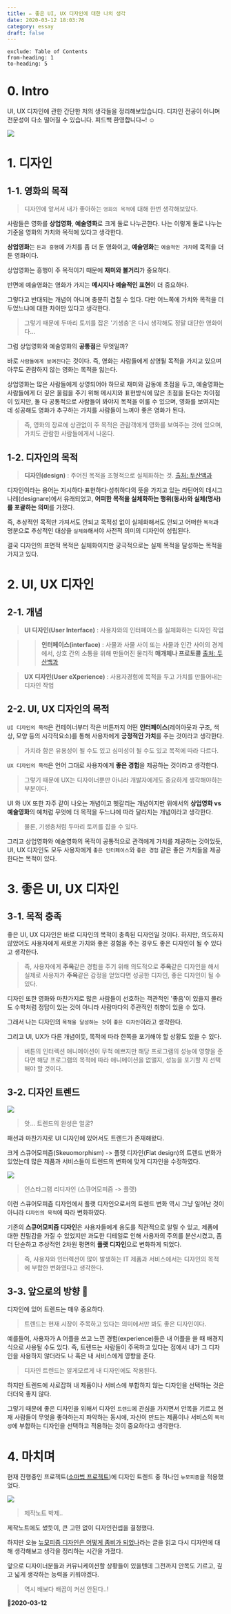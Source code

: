 ```yaml
---
title: ✏️ 좋은 UI, UX 디자인에 대한 나의 생각
date: 2020-03-12 18:03:76
category: essay
draft: false
---
```


```toc
exclude: Table of Contents
from-heading: 1
to-heading: 5
```

# 0. Intro

UI, UX 디자인에 관한 간단한 저의 생각들을 정리해보았습니다. 디자인 전공이 아니며 전문성이 다소 떨어질 수 있습니다. 피드백 환영합니다~! ☺️

![](./images/uxdoor.png)

# 1. 디자인

## 1-1. 영화의 목적

> 디자인에 앞서서 내가 좋아하는 `영화의 목적`에 대해 한번 생각해보았다.

사람들은 영화를 **상업영화**, **예술영화**로 크게 둘로 나누곤한다. 나는 이렇게 둘로 나누는 기준을 영화의 가치와 목적에 있다고 생각한다.

**상업영화**는 `돈과 흥행`에 가치를 좀 더 둔 영화이고, **예술영화**는 `예술적인 가치`에 목적을 더 둔 영화이다.

상업영화는 흥행이 주 목적이기 때문에 **재미와 볼거리**가 중요하다.

반면에 예술영화는 영화가 가지는 **메시지나 예술적인 표현**이 더 중요하다.

그렇다고 반대되는 개념이 아니며 충분히 겹칠 수 있다. 다만 어느쪽에 가치와 목적을 더 두었느냐에 대한 차이만 있다고 생각한다.

> 그렇기 때문에 두마리 토끼를 잡은 '기생충'은 다시 생각해도 정말 대단한 영화이다...

그럼 상업영화와 예술영화의 **공통점**은 무엇일까?

바로 `사람들에게 보여진다`는 것이다. 즉, 영화는 사람들에게 상영될 목적을 가지고 있으며 아무도 관람하지 않는 영화는 목적을 잃는다.

상업영화는 많은 사람들에게 상영되어야 하므로 재미와 감동에 초점을 두고, 예술영화는 사람들에게 더 깊은 울림을 주기 위해 메시지와 표현방식에 많은 초점을 둔다는 차이점이 있지만, 둘 다 공통적으로 사람들이 봐야지 목적을 이룰 수 있으며, 영화를 보여지는데 성공해도 영화가 추구하는 가치를 사람들이 느껴야 좋은 영화가 된다.

> 즉, 영화의 장르에 상관없이 주 목적은 관람객에게 영화를 보여주는 것에 있으며, 가치도 관람한 사람들에게서 나온다.

## 1-2. 디자인의 목적

> **디자인(design)** : 주어진 목적을 조형적으로 실체화하는 것. [출처: 두산백과](https://terms.naver.com/entry.nhn?docId=1086152&cid=40942&categoryId=33074)

디자인이라는 용어는 지시하다·표현하다·성취하다의 뜻을 가지고 있는 라틴어의 데시그나레(designare)에서 유래되었고, **어떠한 목적을 실체화하는 행위(동사)와 실체(명사)를 포괄하는 의미**를 가졌다.

즉, 추상적인 목적만 가져서도 안되고 목적성 없이 실체화해서도 안되고 어떠한 `목적`과 명분으로 추상적인 대상을 `실체화`해서야 사전적 의미의 디자인이 성립된다.

결국 디자인의 표면적 목적은 실체화이지만 궁극적으로는 실제 목적을 달성하는 목적을 가지고 있다.

# 2. UI, UX 디자인

## 2-1. 개념

> **UI 디자인(User Interface)** : 사용자와의 인터페이스를 실체화하는 디자인 작업

> > **인터페이스(interface)** : 사물과 사물 사이 또는 사물과 인간 사이의 경계에서, 상호 간의 소통을 위해 만들어진 물리적 **매개체나 프로토콜** [출처: 두산백과](https://terms.naver.com/entry.nhn?docId=2837557&cid=40942&categoryId=32828)

> **UX 디자인(User eXperience)** : 사용자경험에 목적을 두고 가치를 만들어내는 디자인 작업

## 2-2. UI, UX 디자인의 목적

`UI 디자인의 목적`은 컨테이너부터 작은 버튼까지 어떤 **인터페이스**(레이아웃과 구조, 색상, 모양 등의 시각적요소)를 통해 사용자에게 **긍정적인 가치**를 주는 것이라고 생각한다.

> 가치라 함은 유용성이 될 수도 있고 심미성이 될 수도 있고 목적에 따라 다르다.

`UX 디자인의 목적`은 언어 그대로 사용자에게 **좋은 경험**을 제공하는 것이라고 생각한다.

> 그렇기 때문에 UX는 디자이너뿐만 아니라 개발자에게도 중요하게 생각해야하는 부분이다.

UI 와 UX 또한 자주 같이 나오는 개념이고 헷갈리는 개념이지만 위에서의 **상업영화 vs 예술영화**의 예처럼 무엇에 더 목적을 두느냐에 따라 달라지는 개념이라고 생각한다.

> 물론, 기생충처럼 두마리 토끼를 잡을 수 있다.

그리고 상업영화와 예술영화의 목적이 공통적으로 관객에게 가치를 제공하는 것이었듯, UI, UX 디자인도 모두 사용자에게 `좋은 인터페이스`와 `좋은 경험` 같은 좋은 가치들을 제공한다는 목적이 있다.

# 3. 좋은 UI, UX 디자인

## 3-1. 목적 충족

좋은 UI, UX 디자인은 바로 디자인의 목적이 충족된 디자인일 것이다. 하지만, 의도하지 않았어도 사용자에게 새로운 가치와 좋은 경험을 주는 경우도 좋은 디자인이 될 수 있다고 생각한다.

> 즉, 사용자에게 **주옥**같은 경험을 주기 위해 의도적으로 **주옥**같은 디자인을 해서 실제로 사용자가 **주옥**같은 감정을 얻었다면 성공한 디자인, 좋은 디자인이 될 수 있다.

디자인 또한 영화와 마찬가지로 많은 사람들이 선호하는 객관적인 '좋음'이 있을지 몰라도 수학처럼 정답이 있는 것이 아니라 사람마다의 주관적인 취향이 있을 수 있다.

그래서 나는 디자인의 `목적을 달성하는 것`이 `좋은 디자인`이라고 생각한다.

그리고 UI, UX가 다른 개념이듯, 목적에 따라 한쪽을 포기해야 할 상황도 있을 수 있다.

> 버튼의 인터렉션 애니메이션이 무척 예쁘지만 해당 프로그램의 성능에 영향을 준다면 해당 프로그램의 목적에 따라 애니메이션을 없앨지, 성능을 포기할 지 선택해야 할 것이다.

## 3-2. 디자인 트렌드

![](./images/onebin.jpg)

> 앗... 트렌드의 완성은 얼굴?

패션과 마찬가지로 UI 디자인에 있어서도 트렌드가 존재해왔다.

크게 스큐어모피즘(Skeuomorphism) -> 플랫 디자인(Flat design)의 트렌드 변화가 있었는데 많은 제품과 서비스들이 트렌드의 변화에 맞게 디자인을 수정하였다.

![](./images/insta.png)

> 인스타그램 리디자인 (스큐어모피즘 -> 플랫)

이런 스큐어모피즘 디자인에서 플랫 디자인으로서의 트렌드 변화 역시 그냥 일어난 것이 아니라 `디자인의 목적`에 따라 변화하였다.

기존의 **스큐어모피즘 디자인**은 사용자들에게 용도를 직관적으로 알릴 수 있고, 제품에 대한 친밀감을 가질 수 있었지만 과도한 디테일로 인해 사용자의 주의를 분산시켰고, 좀 더 단순하고 추상적인 2차원 평면의 **플랫 디자인**으로 변화하게 되었다.

> 즉, 사용자와 인터렉션이 많이 발생하는 IT 제품과 서비스에서는 디자인의 목적에 부합한 변화였다고 생각한다.

## 3-3. 앞으로의 방향 :apple:

디자인에 있어 트렌드는 매우 중요하다.

> 트렌드는 현재 시장이 주목하고 있다는 의미에서만 봐도 좋은 디자인이다.

예를들어, 사용자가 A 어플을 쓰고 느낀 경험(experience)들은 내 어플을 쓸 때 배경지식으로 사용될 수도 있다. 즉, 트렌드는 사람들이 주목하고 있다는 점에서 내가 그 디자인을 사용하지 않더라도 나 혹은 내 서비스에게 영향을 준다.

> 디자인 트렌드는 알게모르게 내 디자인에도 작용된다.

하지만 트렌드에 사로잡혀 내 제품이나 서비스에 부합하지 않는 디자인을 선택하는 것은 더더욱 좋지 않다.

그렇기 때문에 좋은 디자인을 위해서 디자인 `트렌드`에 관심을 가지면서 안목을 기르고 현재 사람들이 무엇을 좋아하는지 파악하는 동시에, 자신이 만드는 제품이나 서비스의 `목적성`에 부합하는 디자인을 선택하고 적용하는 것이 중요하다고 생각한다.

# 4. 마치며

현재 진행중인 프로젝트([소마법 프로젝트](https://small-magic-project.now.sh))에 디자인 트렌드 중 하나인 `뉴모피즘`을 적용했었다.

![](./images/bakje.png)

> 제작노트 박제..

제작노트에도 썼듯이, 큰 고민 없이 디자인컨셉을 결정했다.

하지만 오늘 [뉴모피즘 디자인은 어떻게 좀비가 되었나](https://wormwlrm.github.io/2020/03/10/Neumorphism-the-zombie-trend.html)라는 글을 읽고 다시 디자인에 대해 생각해보고 생각을 정리하는 시간을 가졌다.

앞으로 디자이너분들과 커뮤니케이션할 상황들이 있을텐데 그전까지 안목도 기르고, 깊고 넓게 생각하는 능력을 키워야겠다.

> 역시 배보다 배꼽이 커선 안된다..!

:tada:**2020-03-12**
